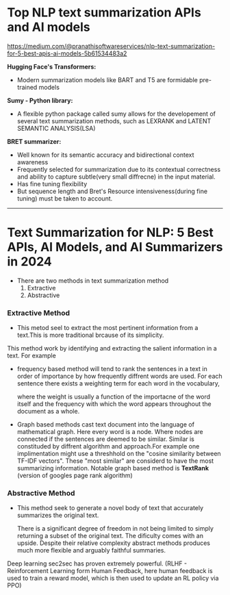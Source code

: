 # Top NLP text summarization APIs and AI models

https://medium.com/@pranathisoftwareservices/nlp-text-summarization-for-5-best-apis-ai-models-5b61534483a2

**Hugging Face's Transformers:**
- Modern summarization models like BART and T5 are formidable pre-trained models 

**Sumy - Python library:**
- A flexible python package called sumy allows for the developement of several text summarization methods, such as LEXRANK and LATENT SEMANTIC ANALYSIS(LSA)

**BRET summarizer:**
- Well known for its semantic accuracy and bidirectional context awareness
- Frequently selected for summarization due to its contextual correctness and ability to capture subtle(very small diffrecne) in the input material.
- Has fine tuning flexibility
- But sequence length and Bret's Resource intensiveness(during fine tuning) must be taken to account.

---
# Text Summarization for NLP: 5 Best APIs, AI Models, and AI Summarizers in 2024

- There are two methods in text summarization method
  1. Extractive
  2. Abstractive

### Extractive Method
- This metod seel to extract the most pertinent information from a text.This is more traditional brcause of its simplicity.

This method work by identifying and extracting the salient information in a text.
For example 
- frequency based method will tend to rank the sentences in a text in order of importance by how frequently diffrent words are used. For each sentence there exists a weighting term for each word in the vocabulary,
    
     where the weight is usually a function of the importacne of the word itself and the frequency with which the word appears throughout the document as a whole. 

- Graph based methods cast text document into the language of mathematical graph. Here every word is a node. Where nodes are connected if the sentences are deemed to be similar. Similar is constituded by diffrent algorithm and approach.For example one implimentation might use a threshhold on the "cosine similarity between TF-IDF vectors". These "most similar" are considerd to have the most summarizing information. Notable graph based method is **TextRank** (version of googles page rank algorithm) 

### Abstractive Method
        
  - This method seek to generate a novel body of text that accurately summarizes the original text. 
  
    There is a significant degree of freedom in not being limited to simply returning a subset of the original text. The dificulty comes with an upside. Despite their relative complexity abstract methods produces much more flexible and arguably faithful summaries.
  
Deep learning sec2sec has proven extremely powerful. 
(RLHF - Reinforcement Learning form Human Feedback, here human feedback is used to train a reward model, which is then used to update an RL policy via PPO)